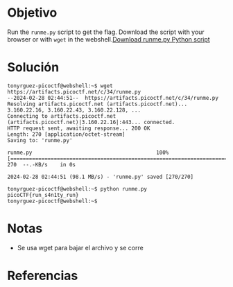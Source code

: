 # Objetivo

Run the `runme.py` script to get the flag. Download the script with your browser or with `wget` in the webshell.[Download runme.py Python script](https://artifacts.picoctf.net/c/34/runme.py)
# Solución
```
tonyrguez-picoctf@webshell:~$ wget https://artifacts.picoctf.net/c/34/runme.py
--2024-02-28 02:44:51--  https://artifacts.picoctf.net/c/34/runme.py
Resolving artifacts.picoctf.net (artifacts.picoctf.net)... 3.160.22.16, 3.160.22.43, 3.160.22.128, ...
Connecting to artifacts.picoctf.net (artifacts.picoctf.net)|3.160.22.16|:443... connected.
HTTP request sent, awaiting response... 200 OK
Length: 270 [application/octet-stream]
Saving to: 'runme.py'

runme.py                                        100%[=====================================================================================================>]     270  --.-KB/s    in 0s      

2024-02-28 02:44:51 (98.1 MB/s) - 'runme.py' saved [270/270]

tonyrguez-picoctf@webshell:~$ python runme.py
picoCTF{run_s4n1ty_run}
tonyrguez-picoctf@webshell:~$ 
```

# Notas
- Se usa wget para bajar el archivo y se corre

# Referencias